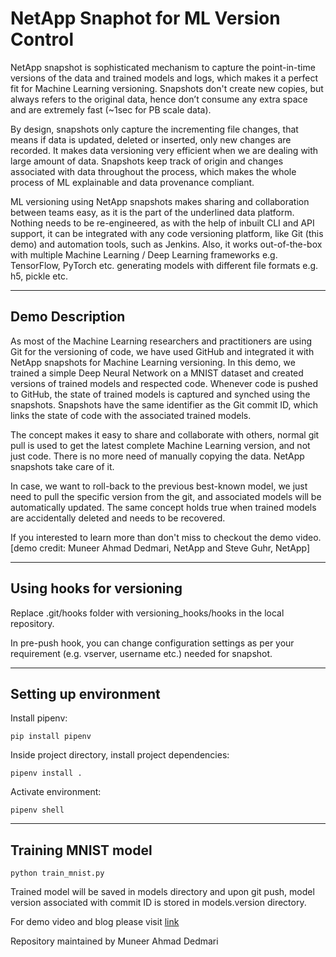 # NetApp Snaphot for ML Version Control
NetApp snapshot is sophisticated mechanism to capture the point-in-time versions of the data and trained models and logs, which makes it a perfect fit for Machine Learning versioning. Snapshots don't create new copies, but always refers to the original data, hence don’t consume any extra space and are extremely fast (~1sec for PB scale data). 

By design, snapshots only capture the incrementing file changes, that means if data is updated, deleted or inserted, only new changes are recorded. It makes data versioning very efficient when we are dealing with large amount of data. Snapshots keep track of origin and changes associated with data throughout the process, which makes the whole process of ML explainable and data provenance compliant.

ML versioning using NetApp snapshots makes sharing and collaboration between teams easy, as it is the part of the underlined data platform. Nothing needs to be re-engineered, as with the help of inbuilt CLI and API support, it can be integrated with any code versioning platform, like Git (this demo) and automation tools, such as Jenkins. Also, it works out-of-the-box with multiple Machine Learning / Deep Learning frameworks e.g. TensorFlow, PyTorch etc. generating models with different file formats e.g. h5, pickle etc.
___

## Demo Description

As most of the Machine Learning researchers and practitioners are using Git for the versioning of code, we have used GitHub and integrated it with NetApp snapshots for Machine Learning versioning. In this demo, we trained a simple Deep Neural Network on a MNIST dataset and created versions of trained models and respected code. Whenever code is pushed to GitHub, the state of trained models is captured and synched using the snapshots. Snapshots have the same identifier as the Git commit ID, which links the state of code with the associated trained models.

The concept makes it easy to share and collaborate with others, normal git pull is used to get the latest complete Machine Learning version, and not just code. There is no more need of manually copying the data. NetApp snapshots take care of it.

In case, we want to roll-back to the previous best-known model, we just need to pull the specific version from the git, and associated models will be automatically updated. The same concept holds true when trained models are accidentally deleted and needs to be recovered.

If you interested to learn more than don't miss to checkout the demo video. [demo credit: Muneer Ahmad Dedmari, NetApp and Steve Guhr, NetApp] 
___

## Using hooks for versioning

Replace .git/hooks folder with versioning_hooks/hooks in the local repository.

In pre-push hook, you can change configuration settings as per your requirement (e.g. vserver, username etc.) needed for snapshot.
___

## Setting up environment
Install pipenv:

    pip install pipenv

Inside project directory, install project dependencies:

    pipenv install .
  
Activate environment:

    pipenv shell
___

## Training MNIST model

    python train_mnist.py
  
Trained model will be saved in models directory and upon git push, model version associated with commit ID is stored in models.version directory.

For demo video and blog please visit [link](https://www.linkedin.com/pulse/simplify-machine-learning-version-control-muneer-ahmad-dedmari/)


Repository maintained by Muneer Ahmad Dedmari
